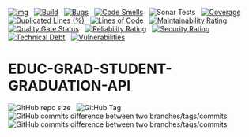 [![img](https://img.shields.io/badge/Lifecycle-Experimental-339999)](https://github.com/bcgov/repomountie/blob/master/doc/lifecycle-badges.md) &nbsp;
[![Build](https://github.com/bcgov/EDUC-GRAD-STUDENT-GRADUATION-API/actions/workflows/on.pr.yml/badge.svg)](https://github.com/bcgov/EDUC-GRAD-STUDENT-GRADUATION-API/actions/workflows/on.pr.yml) &nbsp;
[![Bugs](https://sonarcloud.io/api/project_badges/measure?project=bcgov_EDUC-GRAD-STUDENT-GRADUATION-API&metric=bugs)](https://sonarcloud.io/summary/new_code?id=bcgov_EDUC-GRAD-STUDENT-GRADUATION-API) &nbsp;
[![Code Smells](https://sonarcloud.io/api/project_badges/measure?project=bcgov_EDUC-GRAD-STUDENT-GRADUATION-API&metric=code_smells)](https://sonarcloud.io/summary/new_code?id=bcgov_EDUC-GRAD-STUDENT-GRADUATION-API) &nbsp;
![Sonar Tests](https://img.shields.io/sonar/tests/bcgov_EDUC-GRAD-STUDENT-GRADUATION-API?compact_message&server=https%3A%2F%2Fsonarcloud.io) &nbsp;
[![Coverage](https://sonarcloud.io/api/project_badges/measure?project=bcgov_EDUC-GRAD-STUDENT-GRADUATION-API&metric=coverage)](https://sonarcloud.io/summary/new_code?id=bcgov_EDUC-GRAD-STUDENT-GRADUATION-API) &nbsp;
[![Duplicated Lines (%)](https://sonarcloud.io/api/project_badges/measure?project=bcgov_EDUC-GRAD-STUDENT-GRADUATION-API&metric=duplicated_lines_density)](https://sonarcloud.io/summary/new_code?id=bcgov_EDUC-GRAD-STUDENT-GRADUATION-API) &nbsp;
[![Lines of Code](https://sonarcloud.io/api/project_badges/measure?project=bcgov_EDUC-GRAD-STUDENT-GRADUATION-API&metric=ncloc)](https://sonarcloud.io/summary/new_code?id=bcgov_EDUC-GRAD-STUDENT-GRADUATION-API) &nbsp;
[![Maintainability Rating](https://sonarcloud.io/api/project_badges/measure?project=bcgov_EDUC-GRAD-STUDENT-GRADUATION-API&metric=sqale_rating)](https://sonarcloud.io/summary/new_code?id=bcgov_EDUC-GRAD-STUDENT-GRADUATION-API) &nbsp;
[![Quality Gate Status](https://sonarcloud.io/api/project_badges/measure?project=bcgov_EDUC-GRAD-STUDENT-GRADUATION-API&metric=alert_status)](https://sonarcloud.io/summary/new_code?id=bcgov_EDUC-GRAD-STUDENT-GRADUATION-API) &nbsp;
[![Reliability Rating](https://sonarcloud.io/api/project_badges/measure?project=bcgov_EDUC-GRAD-STUDENT-GRADUATION-API&metric=reliability_rating)](https://sonarcloud.io/summary/new_code?id=bcgov_EDUC-GRAD-STUDENT-GRADUATION-API) &nbsp;
[![Security Rating](https://sonarcloud.io/api/project_badges/measure?project=bcgov_EDUC-GRAD-STUDENT-GRADUATION-API&metric=security_rating)](https://sonarcloud.io/summary/new_code?id=bcgov_EDUC-GRAD-STUDENT-GRADUATION-API) &nbsp;
[![Technical Debt](https://sonarcloud.io/api/project_badges/measure?project=bcgov_EDUC-GRAD-STUDENT-GRADUATION-API&metric=sqale_index)](https://sonarcloud.io/summary/new_code?id=bcgov_EDUC-GRAD-STUDENT-GRADUATION-API) &nbsp;
[![Vulnerabilities](https://sonarcloud.io/api/project_badges/measure?project=bcgov_EDUC-GRAD-STUDENT-GRADUATION-API&metric=vulnerabilities)](https://sonarcloud.io/summary/new_code?id=bcgov_EDUC-GRAD-STUDENT-GRADUATION-API) &nbsp;

# EDUC-GRAD-STUDENT-GRADUATION-API

![GitHub repo size](https://img.shields.io/github/repo-size/bcgov/EDUC-GRAD-STUDENT-GRADUATION-API) &nbsp;
![GitHub Tag](https://img.shields.io/github/v/tag/bcgov/EDUC-GRAD-STUDENT-GRADUATION-API) &nbsp;
![GitHub commits difference between two branches/tags/commits](https://img.shields.io/github/commits-difference/bcgov/EDUC-GRAD-STUDENT-GRADUATION-API?base=main&head=grad-release&label=grad-release%20-%3E%20main) &nbsp;
![GitHub commits difference between two branches/tags/commits](https://img.shields.io/github/commits-difference/bcgov/EDUC-GRAD-STUDENT-GRADUATION-API?base=grad-release&head=main&label=main%20-%3E%20grad-release) &nbsp;
